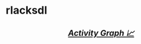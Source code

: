 # rlacksdl
<h2 align='center'><i><a href="https://github.com/min-su08/github-readme-activity-graph">Activity Graph 📈</i></h2>
